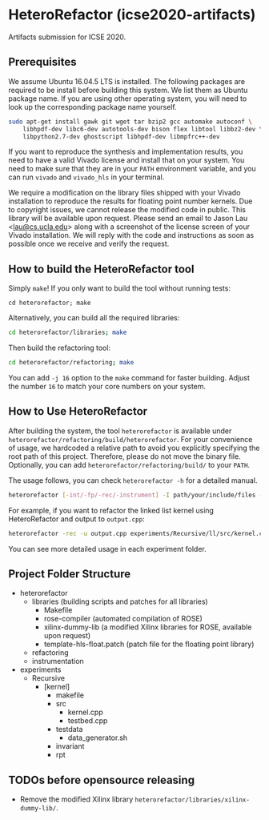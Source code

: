 # HeteroRefactor (icse2020-artifacts)
Artifacts submission for ICSE 2020.

## Prerequisites

We assume Ubuntu 16.04.5 LTS is installed. The following packages are required to be install before building this system. We list them as Ubuntu package name. If you are using other operating system, you will need to look up the corresponding package name yourself.

```bash
sudo apt-get install gawk git wget tar bzip2 gcc automake autoconf \
    libhpdf-dev libc6-dev autotools-dev bison flex libtool libbz2-dev \
    libpython2.7-dev ghostscript libhpdf-dev libmpfrc++-dev
```

If you want to reproduce the synthesis and implementation results, you need to have a valid Vivado license and install that on your system. You need to make sure that they are in your `PATH` environment variable, and you can run `vivado` and `vivado_hls` in your terminal.

We require a modification on the library files shipped with your Vivado installation to reproduce the results for floating point number kernels. Due to copyright issues, we cannot release the modified code in public. This library will be available upon request. Please send an email to Jason Lau \<<lau@cs.ucla.edu>\> along with a screenshot of the license screen of your Vivado installation. We will reply with the code and instructions as soon as possible once we receive and verify the request.

## How to build the HeteroRefactor tool

Simply `make`! If you only want to build the tool without running tests:

```
cd heterorefactor; make
```

Alternatively, you can build all the required libraries:

```bash
cd heterorefactor/libraries; make
```

Then build the refactoring tool:

```bash
cd heterorefactor/refactoring; make
```

You can add `-j 16` option to the `make` command for faster building. Adjust the
number `16` to match your core numbers on your system.

## How to Use HeteroRefactor

After building the system, the tool `heterorefactor` is available under `heterorefactor/refactoring/build/heterorefactor`. For your convenience of usage, we hardcoded a relative path to avoid you explicitly specifying the root path of this project. Therefore, please do not move the binary file. Optionally, you can add `heterorefactor/refactoring/build/` to your `PATH`.

The usage follows, you can check `heterorefactor -h` for a detailed manual.

```bash
heterorefactor [-int/-fp/-rec/-instrument] -I path/your/include/files -u refactored_output_code.cpp input_code.cpp
```

For example, if you want to refactor the linked list kernel using HeteroRefactor and output to `output.cpp`:

```bash
heterorefactor -rec -u output.cpp experiments/Recursive/ll/src/kernel.cpp
```

You can see more detailed usage in each experiment folder.

## Project Folder Structure

- heterorefactor
  - libraries (building scripts and patches for all libraries)
    - Makefile
    - rose-compiler (automated compilation of ROSE)
    - xilinx-dummy-lib (a modified Xilinx libraries for ROSE, available upon request)
    - template-hls-float.patch (patch file for the floating point library)
  - refactoring
  - instrumentation
- experiments
  - Recursive
    - \[kernel\]
      - makefile
      - src
        - kernel.cpp
        - testbed.cpp
      - testdata
        - data_generator.sh
      - invariant
      - rpt

## TODOs before opensource releasing
- Remove the modified Xilinx library `heterorefactor/libraries/xilinx-dummy-lib/`.
